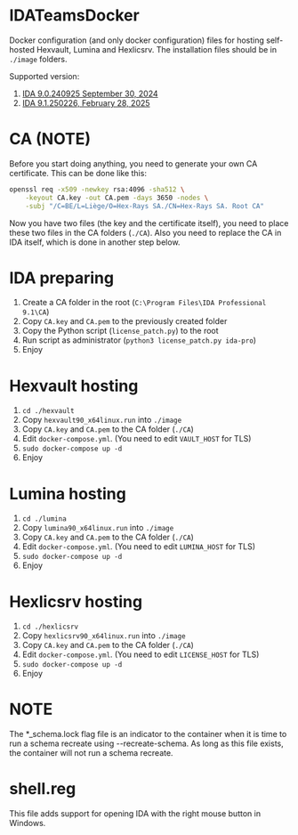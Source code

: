 # IDATeamsDocker
Docker configuration (and only docker configuration) files for hosting self-hosted Hexvault, Lumina and Hexlicsrv. The installation files should be in `./image` folders.

Supported version:
1. [IDA 9.0.240925 September 30, 2024](https://docs.hex-rays.com/release-notes/9_0)
2. [IDA 9.1.250226, February 28, 2025](https://docs.hex-rays.com/release-notes/9_1)

# CA (NOTE)
Before you start doing anything, you need to generate your own CA certificate. This can be done like this:
```bash
openssl req -x509 -newkey rsa:4096 -sha512 \
    -keyout CA.key -out CA.pem -days 3650 -nodes \
    -subj "/C=BE/L=Liège/O=Hex-Rays SA./CN=Hex-Rays SA. Root CA"
```
Now you have two files (the key and the certificate itself), you need to place these two files in the CA folders (`./CA`). Also you need to replace the CA in IDA itself, which is done in another step below.

# IDA preparing
1. Create a CA folder in the root (`C:\Program Files\IDA Professional 9.1\CA`)
2. Copy `CA.key` and `CA.pem` to the previously created folder
3. Copy the Python script (`license_patch.py`) to the root
4. Run script as administrator (`python3 license_patch.py ida-pro`)
5. Enjoy

# Hexvault hosting
1. `cd ./hexvault`
2. Copy `hexvault90_x64linux.run` into `./image`
3. Copy `CA.key` and `CA.pem` to the CA folder (`./CA`)
4. Edit `docker-compose.yml`. (You need to edit `VAULT_HOST` for TLS)
5. `sudo docker-compose up -d`
6. Enjoy

# Lumina hosting
1. `cd ./lumina`
2. Copy `lumina90_x64linux.run` into `./image`
3. Copy `CA.key` and `CA.pem` to the CA folder (`./CA`)
4. Edit `docker-compose.yml`. (You need to edit `LUMINA_HOST` for TLS)
5. `sudo docker-compose up -d`
6. Enjoy

# Hexlicsrv hosting
1. `cd ./hexlicsrv`
2. Copy `hexlicsrv90_x64linux.run` into `./image`
3. Copy `CA.key` and `CA.pem` to the CA folder (`./CA`)
4. Edit `docker-compose.yml`. (You need to edit `LICENSE_HOST` for TLS)
5. `sudo docker-compose up -d`
6. Enjoy

# NOTE
The *_schema.lock flag file is an indicator to the container when it is time to run a schema recreate using --recreate-schema. As long as this file exists, the container will not run a schema recreate.

# shell.reg
This file adds support for opening IDA with the right mouse button in Windows.
